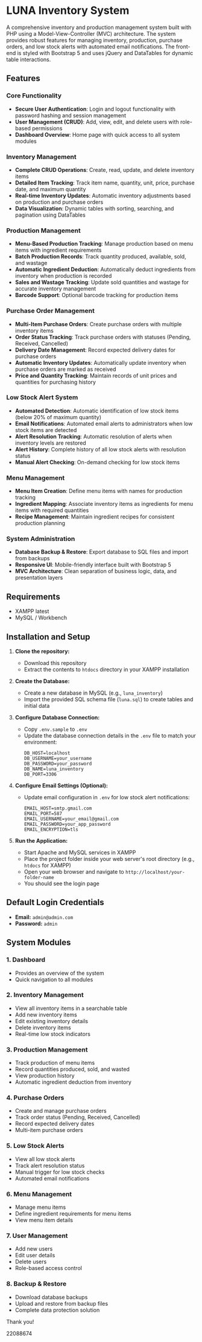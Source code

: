# LUNA Inventory System

A comprehensive inventory and production management system built with PHP using a Model-View-Controller (MVC) architecture. The system provides robust features for managing inventory, production, purchase orders, and low stock alerts with automated email notifications. The front-end is styled with Bootstrap 5 and uses jQuery and DataTables for dynamic table interactions.

## Features

### Core Functionality
- **Secure User Authentication**: Login and logout functionality with password hashing and session management
- **User Management (CRUD)**: Add, view, edit, and delete users with role-based permissions
- **Dashboard Overview**: Home page with quick access to all system modules

### Inventory Management
- **Complete CRUD Operations**: Create, read, update, and delete inventory items
- **Detailed Item Tracking**: Track item name, quantity, unit, price, purchase date, and maximum quantity
- **Real-time Inventory Updates**: Automatic inventory adjustments based on production and purchase orders
- **Data Visualization**: Dynamic tables with sorting, searching, and pagination using DataTables

### Production Management
- **Menu-Based Production Tracking**: Manage production based on menu items with ingredient requirements
- **Batch Production Records**: Track quantity produced, available, sold, and wastage
- **Automatic Ingredient Deduction**: Automatically deduct ingredients from inventory when production is recorded
- **Sales and Wastage Tracking**: Update sold quantities and wastage for accurate inventory management
- **Barcode Support**: Optional barcode tracking for production items

### Purchase Order Management
- **Multi-Item Purchase Orders**: Create purchase orders with multiple inventory items
- **Order Status Tracking**: Track purchase orders with statuses (Pending, Received, Cancelled)
- **Delivery Date Management**: Record expected delivery dates for purchase orders
- **Automatic Inventory Updates**: Automatically update inventory when purchase orders are marked as received
- **Price and Quantity Tracking**: Maintain records of unit prices and quantities for purchasing history

### Low Stock Alert System
- **Automated Detection**: Automatic identification of low stock items (below 20% of maximum quantity)
- **Email Notifications**: Automated email alerts to administrators when low stock items are detected
- **Alert Resolution Tracking**: Automatic resolution of alerts when inventory levels are restored
- **Alert History**: Complete history of all low stock alerts with resolution status
- **Manual Alert Checking**: On-demand checking for low stock items

### Menu Management
- **Menu Item Creation**: Define menu items with names for production tracking
- **Ingredient Mapping**: Associate inventory items as ingredients for menu items with required quantities
- **Recipe Management**: Maintain ingredient recipes for consistent production planning

### System Administration
- **Database Backup & Restore**: Export database to SQL files and import from backups
- **Responsive UI**: Mobile-friendly interface built with Bootstrap 5
- **MVC Architecture**: Clean separation of business logic, data, and presentation layers

## Requirements

- XAMPP latest
- MySQL / Workbench

## Installation and Setup

1. **Clone the repository:**
   - Download this repository
   - Extract the contents to `htdocs` directory in your XAMPP installation

2. **Create the Database:**
   - Create a new database in MySQL (e.g., `luna_inventory`)
   - Import the provided SQL schema file (`luna.sql`) to create tables and initial data

3. **Configure Database Connection:**
   - Copy `.env.sample` to `.env`
   - Update the database connection details in the `.env` file to match your environment:
     ```
     DB_HOST=localhost
     DB_USERNAME=your_username
     DB_PASSWORD=your_password
     DB_NAME=luna_inventory
     DB_PORT=3306
     ```

4. **Configure Email Settings (Optional):**
   - Update email configuration in `.env` for low stock alert notifications:
     ```
     EMAIL_HOST=smtp.gmail.com
     EMAIL_PORT=587
     EMAIL_USERNAME=your_email@gmail.com
     EMAIL_PASSWORD=your_app_password
     EMAIL_ENCRYPTION=tls
     ```

5. **Run the Application:**
   - Start Apache and MySQL services in XAMPP
   - Place the project folder inside your web server's root directory (e.g., `htdocs` for XAMPP)
   - Open your web browser and navigate to `http://localhost/your-folder-name`
   - You should see the login page

## Default Login Credentials

- **Email:** `admin@admin.com`
- **Password:** `admin`

## System Modules

### 1. Dashboard
- Provides an overview of the system
- Quick navigation to all modules

### 2. Inventory Management
- View all inventory items in a searchable table
- Add new inventory items
- Edit existing inventory details
- Delete inventory items
- Real-time low stock indicators

### 3. Production Management
- Track production of menu items
- Record quantities produced, sold, and wasted
- View production history
- Automatic ingredient deduction from inventory

### 4. Purchase Orders
- Create and manage purchase orders
- Track order status (Pending, Received, Cancelled)
- Record expected delivery dates
- Multi-item purchase orders

### 5. Low Stock Alerts
- View all low stock alerts
- Track alert resolution status
- Manual trigger for low stock checks
- Automated email notifications

### 6. Menu Management
- Manage menu items
- Define ingredient requirements for menu items
- View menu item details

### 7. User Management
- Add new users
- Edit user details
- Delete users
- Role-based access control

### 8. Backup & Restore
- Download database backups
- Upload and restore from backup files
- Complete data protection solution


Thank you!

22088674